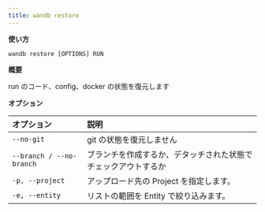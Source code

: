 ```yaml
---
title: wandb restore
---
```


**使い方**

`wandb restore [OPTIONS] RUN`

**概要**

run のコード、config、docker の状態を復元します

**オプション**

| **オプション** | **説明** |
| :--- | :--- |
| `--no-git` | git の状態を復元しません |
| `--branch / --no-branch` | ブランチを作成するか、デタッチされた状態でチェックアウトするか |
| `-p, --project` | アップロード先の Project を指定します。 |
| `-e, --entity` | リストの範囲を Entity で絞り込みます。 |